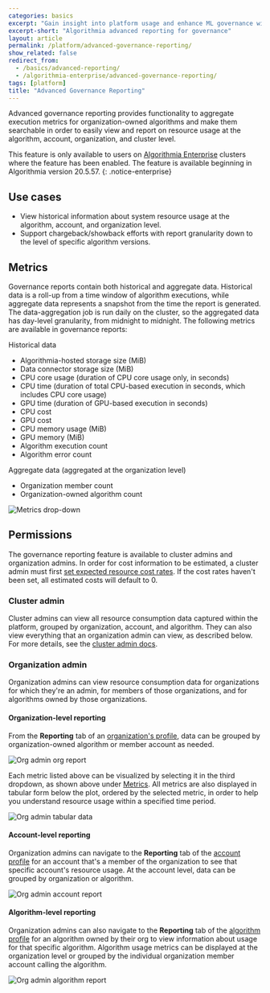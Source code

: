 ```yaml
---
categories: basics
excerpt: "Gain insight into platform usage and enhance ML governance with Algorithmia's advanced reporting capabilities"
excerpt-short: "Algorithmia advanced reporting for governance"
layout: article
permalink: /platform/advanced-governance-reporting/
show_related: false
redirect_from:
  - /basics/advanced-reporting/
  - /algorithmia-enterprise/advanced-governance-reporting/
tags: [platform]
title: "Advanced Governance Reporting"
---
```


Advanced governance reporting provides functionality to aggregate execution metrics for organization-owned algorithms and make them searchable in order to easily view and report on resource usage at the algorithm, account, organization, and cluster level.

This feature is only available to users on [Algorithmia Enterprise](/enterprise) clusters where the feature has been enabled. The feature is available beginning in Algorithmia version 20.5.57.
{: .notice-enterprise}

## Use cases

- View historical information about system resource usage at the algorithm, account, and organization level.
- Support chargeback/showback efforts with report granularity down to the level of specific algorithm versions.

## Metrics

Governance reports contain both historical and aggregate data. Historical data is a roll-up from a time window of algorithm executions, while aggregate data represents a snapshot from the time the report is generated. The data-aggregation job is run daily on the cluster, so the aggregated data has day-level granularity, from midnight to midnight. The following metrics are available in governance reports:

Historical data
- Algorithmia-hosted storage size (MiB)
- Data connector storage size (MiB)
- CPU core usage (duration of CPU core usage only, in seconds)
- CPU time (duration of total CPU-based execution in seconds, which includes CPU core usage)
- GPU time (duration of GPU-based execution in seconds)
- CPU cost
- GPU cost
- CPU memory usage (MiB)
- GPU memory (MiB)
- Algorithm execution count
- Algorithm error count

Aggregate data (aggregated at the organization level)
- Organization member count
- Organization-owned algorithm count

![Metrics drop-down](/developers/images/post_images/advanced_reporting/governance_reporting_metrics_list.png)

## Permissions

The governance reporting feature is available to cluster admins and organization admins. In order for cost information to be estimated, a cluster admin must first [set expected resource cost rates](https://training.algorithmia.com/exploring-the-admin-panel/836479#setting-cost-rates). If the cost rates haven't been set, all estimated costs will default to 0.

### Cluster admin

Cluster admins can view all resource consumption data captured within the platform, grouped by organization, account, and algorithm. They can also view everything that an organization admin can view, as described below. For more details, see the [cluster admin docs](https://training.algorithmia.com/exploring-the-admin-panel/836479).

### Organization admin

Organization admins can view resource consumption data for organizations for which they're an admin, for members of those organizations, and for algorithms owned by those organizations.

#### Organization-level reporting

From the **Reporting** tab of an [organization's profile]({{site.baseurl}}/platform/organizations), data can be grouped by organization-owned algorithm or member account as needed.

![Org admin org report](/developers/images/post_images/advanced_reporting/governance_reporting_org_report.png)

Each metric listed above can be visualized by selecting it in the third dropdown, as shown above under [Metrics](#metrics). All metrics are also displayed in tabular form below the plot, ordered by the selected metric, in order to help you understand resource usage within a specified time period.

![Org admin tabular data](/developers/images/post_images/advanced_reporting/governance_reporting_tabular_report.png)

#### Account-level reporting

Organization admins can navigate to the **Reporting** tab of the [account profile]({{site.baseurl}}/platform/account-profile/) for an account that's a member of the organization to see that specific account's resource usage. At the account level, data can be grouped by organization or algorithm.

![Org admin account report](/developers/images/post_images/advanced_reporting/governance_reporting_account_report.png)

#### Algorithm-level reporting

Organization admins can also navigate to the **Reporting** tab of the [algorithm profile]({{site.baseurl}}/platform/algorithm-profile/) for an algorithm owned by their org to view information about usage for that specific algorithm. Algorithm usage metrics can be displayed at the organization level or grouped by the individual organization member account calling the algorithm.

![Org admin algorithm report](/developers/images/post_images/advanced_reporting/governance_reporting_algorithm_report.png)
